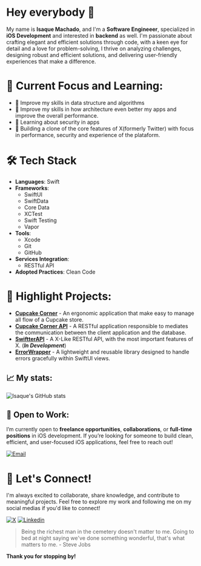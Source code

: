 # Hey everybody 👋

My name is **Isaque Machado**, and I'm a **Software Engineeer**, specialized in **iOS Development** and interested in **backend** as well. I'm passionate about crafting elegant and efficient solutions through code, with a keen eye for detail and a love for problem-solving, I thrive on analyzing challenges, designing robust and efficient solutions, and delivering user-friendly experiences that make a difference.<br>

# 🎯 Current Focus and Learning:
- 🥞 Improve my skills in data structure and algorithms
- 🧠 Improve my skills in how architecture even better my apps and improve the overall performance.
- 🔑 Learning about security in apps
- 🚀 Building a clone of the core features of X(formerly Twitter) with focus in performance, security and experience of the plataform.

# 🛠️ Tech Stack  
- **Languages**: Swift  
- **Frameworks**:
  - SwiftUI
  - SwiftData
  - Core Data
  - XCTest
  - Swift Testing
  - Vapor
- **Tools**:
  -  Xcode
  -  Git
  -  GitHub
- **Services Integration**:
  - RESTful API   
- **Adopted Practices**: Clean Code

# 🌟 Highlight Projects:
- [**Cupcake Corner**](https://github.com/isaqueDaSilva/Cupcake-Corner.git) - An ergonomic application that make easy to manage all flow of a Cupcake store. <br>
- [**Cupcake Corner API**](https://github.com/isaqueDaSilva/CupcakeCornerAPI.git) - A RESTful application responsible to mediates the communication between the client application and the database. <br>
- [**SwiftterAPI**](https://github.com/isaqueDaSilva/NetworkKit.git) - A X-Like RESTful API, with the most important features of X.  (__*In Development*__) <br>
- [**ErrorWrapper**](https://github.com/isaqueDaSilva/ErrorWrapper.git) - A lightweight and reusable library designed to handle errors gracefully within SwiftUI views.

## 📈 My stats:
![Isaque's GitHub stats](https://github-readme-stats.vercel.app/api?username=isaqueDaSilva&show_icons=true&theme=radical)

## 🚀 Open to Work:
I’m currently open to **freelance opportunities**, **collaborations**, or **full-time positions** in iOS development. If you’re looking for someone to build clean, efficient, and user-focused iOS applications, feel free to reach out! <br>

[![Email](https://skillicons.dev/icons?i=gmail)](mailto:isaqued@icloud.com)

# 📣 Let's Connect!  
I'm always excited to collaborate, share knowledge, and contribute to meaningful projects. Feel free to explore my work and following me on my social medias if you'd like to connect!  <br>

[![X](https://img.shields.io/badge/X-000000?style=for-the-badge&logo=x&logoColor=white)](https://x.com/dev_zaquin?s=21)
[![Linkedin](https://img.shields.io/badge/LinkedIn-0077B5?style=for-the-badge&logo=linkedin&logoColor=white)](https://www.linkedin.com/in/isaquedasilva)
<!-- [![Medium](https://img.shields.io/badge/Medium-12100E?style=for-the-badge&logo=medium&logoColor=white)](https://isaquemach.medium.com) -->

> Being the richest man in the cemetery doesn't matter to me. Going to bed at night saying we've done something wonderful, that's what matters to me. - Steve Jobs
> 
**Thank you for stopping by!**
<!--
**isaqueDaSilva/isaqueDaSilva** is a ✨ _special_ ✨ repository because its `README.md` (this file) appears on your GitHub profile.

Here are some ideas to get you started:

- 🔭 I’m currently working on ...
- 🌱 I’m currently learning ...
- 👯 I’m looking to collaborate on ...
- 🤔 I’m looking for help with ...
- 💬 Ask me about ...
- 📫 How to reach me: ...
- 😄 Pronouns: ...
- ⚡ Fun fact: ...
-->
